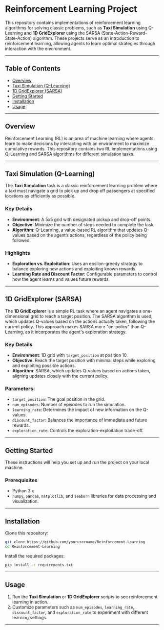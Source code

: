 # Reinforcement Learning Project
This repository contains implementations of reinforcement learning algorithms for solving classic problems, such as **Taxi Simulation** using Q-Learning and **1D GridExplorer** using the SARSA (State-Action-Reward-State-Action) algorithm. These projects serve as an introduction to reinforcement learning, allowing agents to learn optimal strategies through interaction with the environment.

---

## Table of Contents
- [Overview](#overview)
- [Taxi Simulation (Q-Learning)](#taxi-simulation-q-learning)
- [1D GridExplorer (SARSA)](#1d-gridexplorer-sarsa)
- [Getting Started](#getting-started)
- [Installation](#installation)
- [Usage](#usage)

---

## Overview
Reinforcement Learning (RL) is an area of machine learning where agents learn to make decisions by interacting with an environment to maximize cumulative rewards. This repository contains two RL implementations using Q-Learning and SARSA algorithms for different simulation tasks.

---

## Taxi Simulation (Q-Learning)
The **Taxi Simulation** task is a classic reinforcement learning problem where a taxi must navigate a grid to pick up and drop off passengers at specified locations as efficiently as possible. 

### Key Details
- **Environment**: A 5x5 grid with designated pickup and drop-off points.
- **Objective**: Minimize the number of steps needed to complete the task.
- **Algorithm**: Q-Learning, a value-based RL algorithm that updates Q-values based on the agent’s actions, regardless of the policy being followed.

### Highlights
- **Exploration vs. Exploitation**: Uses an epsilon-greedy strategy to balance exploring new actions and exploiting known rewards.
- **Learning Rate and Discount Factor**: Configurable parameters to control how the agent learns and values future rewards.

---

## 1D GridExplorer (SARSA)
The **1D GridExplorer** is a simple RL task where an agent navigates a one-dimensional grid to reach a target position. The SARSA algorithm is used, which updates Q-values based on the actions actually taken, following the current policy. This approach makes SARSA more "on-policy" than Q-Learning, as it incorporates the agent's exploration strategy.

### Key Details
- **Environment**: 1D grid with `target_position` at position 10.
- **Objective**: Reach the target position with minimal steps while exploring and exploiting possible actions.
- **Algorithm**: SARSA, which updates Q-values based on actions taken, aligning updates closely with the current policy.

### Parameters:
- `target_position`: The goal position in the grid.
- `num_episodes`: Number of episodes to run the simulation.
- `learning_rate`: Determines the impact of new information on the Q-values.
- `discount_factor`: Balances the importance of immediate and future rewards.
- `exploration_rate`: Controls the exploration-exploitation trade-off.

---

## Getting Started
These instructions will help you set up and run the project on your local machine.

### Prerequisites
- Python 3.x
- `numpy`, `pandas`, `matplotlib`, and `seaborn` libraries for data processing and visualization.

---

## Installation
Clone this repository:

```bash
git clone https://github.com/yourusername/Reinforcement-Learning
cd Reinforcement-Learning
```

Install the required packages:

```bash
pip install -r requirements.txt
```

---

## Usage
1. Run the **Taxi Simulation** or **1D GridExplorer** scripts to see reinforcement learning in action.
2. Customize parameters such as `num_episodes`, `learning_rate`, `discount_factor`, and `exploration_rate` to experiment with different learning settings.

---
